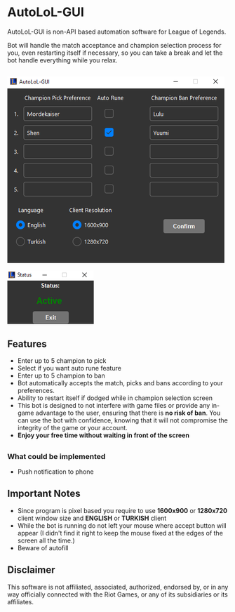 # AutoLoL-GUI
AutoLoL-GUI is non-API based automation software for League of Legends.

Bot will handle the match acceptance and champion selection process for you, even restarting itself if necessary, so you can take a break and let the bot handle everything while you relax.
##
![Screenshot1](app1.png)

![Screenshot2](app2.png)
##

## Features
- Enter up to 5 champion to pick
- Select if you want auto rune feature
- Enter up to 5 champion to ban
- Bot automatically accepts the match, picks and bans according to your preferences.
- Ability to restart itself if dodged while in champion selection screen
- This bot is designed to not interfere with game files or provide any in-game advantage to the user, ensuring that there is **no risk of ban**. You can use the bot with confidence, knowing that it will not compromise the integrity of the game or your account.
- **Enjoy your free time without waiting in front of the screen**

##

### What could be implemented
- Push notification to phone

## Important Notes
- Since program is pixel based you require to use **1600x900** or **1280x720** client window size and **ENGLISH** or **TURKISH** client
- While the bot is running do not left your mouse where accept button will appear (I didn't find it right to keep the mouse fixed at the edges of the screen all the time.)
- Beware of autofill

## Disclaimer
This software is not affiliated, associated, authorized, endorsed by, or in any way officially connected with the Riot Games, or any of its subsidiaries or its affiliates.
